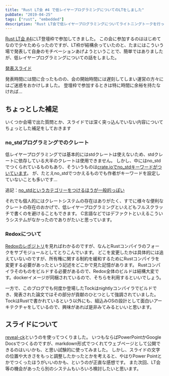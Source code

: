 ```yaml
---
title: "Rust LT会 #4 で低レイヤープログラミングについてのLTをしました"
pubDate: "2019-04-25"
tags: ["rust", "embedded"]
description: "Rust LT会で低レイヤープログラミングについてライトニングトークを行った記録"
---
```


[Rust LT会 #4](https://rust.connpass.com/event/125666/)にLT登壇枠で参加してきました。
この会に参加するのははじめてなので少々ためらったのですが、LT枠が結構余っていたのと、たまにはこういう場で発表して自身のモチベーションあげようということで、簡単ではありましたが、低レイヤープログラミングについての話をしました。

[発表スライド](https://garasubo.github.io/rustlt4/)

発表時間には間に合ったものの、会の開始時間には遅刻してしまい運営の方々にはご迷惑をおかけしました。
登壇枠で参加するときは特に時間に余裕を持たなければ…

## ちょっとした補足

いくつか会場で出た質問とか、スライドでは深く突っ込んでいない内容についてちょっとした補足をしておきます
### no_stdプログラミングでのクレート
低レイヤープログラミングでは基本的にはstdクレートは使えないため、stdクレートに依存している大半のクレートは使用できません。
しかし、中にはno\_stdでつくられているものもあり、そういうものは[crate.ioでno\_stdキーワードがついています](https://rust-embedded.github.io/book/intro/no-std.html)。 
が、たとえno\_stdでつかえるものでも作者がキーワードを設定していないことも多いです…

追記：[no_stdというカテゴリーをつけるほうが一般的っぽい](https://crates.io/categories/no-std)

それでも個人的にはクレートシステムの存在はありがたく、すでに様々な便利なクレートの存在のおかげで、低レイヤープログラミングといえどもフルスクラッチで書くのを避けることもできます。
C言語などではデファクトといえるこういうシステムがなかったのでありがたいと思っています。

### Redoxについて
[Redoxのレポジトリ](https://gitlab.redox-os.org/redox-os/rust)を見ればわかるのですが、なんとRustコンパイラのフォークをサブモジュールとしてとりこんでいます。
どこを変更したかは具体的には追えていないのですが、所有権に関する制約を緩和するためにRustコンパイラを変更する必要があったという記述をどこかで見た記憶があります。
Rustコンパイラそのものをビルドする必要があるので、Redox全体のビルドは結構大変です。dockerイメージが同梱されているので、そちらを利用するといいでしょう。

一方で、このブログでも何度か登場したTockはnightlyコンパイラでビルドでき、発表された論文ではその部分が貢献のひとつとして強調されていました。
TockはRustで書かれているという以外にも、組込みOSの設計として面白いアーキテクチャをしているので、興味があれば是非みてみるといいと思います。

## スライドについて
[reveal-ck](http://jedcn.github.io/reveal-ck/)というのを使ってつくりました。
いつもならばPowerPointかGoogle Docsでつくるのですが、markdown形式でつくれてウェブページとして公開できるのはいいかも、と思い試験的に使ってみました。
しかし、スライドの文字の位置や大きさをもっと調整したかったとかを考えると、やはりPower Pointとかでつくったほうがいいのかも、というのが正直な感想です。
また次回、LT会等の機会があったら別のシステムもいろいろ検討したいと思います。
